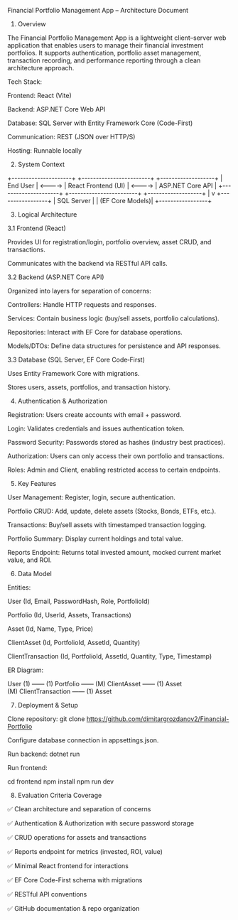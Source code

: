 Financial Portfolio Management App – Architecture Document

1. Overview

The Financial Portfolio Management App is a lightweight client–server web application that enables users to manage their financial investment portfolios. It supports authentication, portfolio asset management, transaction recording, and performance reporting through a clean architecture approach.

Tech Stack:

Frontend: React (Vite)

Backend: ASP.NET Core Web API

Database: SQL Server with Entity Framework Core (Code-First)

Communication: REST (JSON over HTTP/S)

Hosting: Runnable locally

2. System Context

+---------------------+        +------------------------+        +-------------------+
|      End User       | <----> |   React Frontend (UI)  | <----> | ASP.NET Core API  |
+---------------------+        +------------------------+        +-------------------+
                                                              |
                                                              v
                                                     +-----------------+
                                                     |   SQL Server    |
                                                     | (EF Core Models)|
                                                     +-----------------+

3. Logical Architecture

3.1 Frontend (React)

Provides UI for registration/login, portfolio overview, asset CRUD, and transactions.

Communicates with the backend via RESTful API calls.

3.2 Backend (ASP.NET Core API)

Organized into layers for separation of concerns:

Controllers: Handle HTTP requests and responses.

Services: Contain business logic (buy/sell assets, portfolio calculations).

Repositories: Interact with EF Core for database operations.

Models/DTOs: Define data structures for persistence and API responses.

3.3 Database (SQL Server, EF Core Code‑First)

Uses Entity Framework Core with migrations.

Stores users, assets, portfolios, and transaction history.

4. Authentication & Authorization

Registration: Users create accounts with email + password.

Login: Validates credentials and issues authentication token.

Password Security: Passwords stored as hashes (industry best practices).

Authorization: Users can only access their own portfolio and transactions.

Roles: Admin and Client, enabling restricted access to certain endpoints.

5. Key Features

User Management: Register, login, secure authentication.

Portfolio CRUD: Add, update, delete assets (Stocks, Bonds, ETFs, etc.).

Transactions: Buy/sell assets with timestamped transaction logging.

Portfolio Summary: Display current holdings and total value.

Reports Endpoint: Returns total invested amount, mocked current market value, and ROI.

6. Data Model

Entities:

User (Id, Email, PasswordHash, Role, PortfolioId)

Portfolio (Id, UserId, Assets, Transactions)

Asset (Id, Name, Type, Price)

ClientAsset (Id, PortfolioId, AssetId, Quantity)

ClientTransaction (Id, PortfolioId, AssetId, Quantity, Type, Timestamp)

ER Diagram:

User (1) —— (1) Portfolio —— (M) ClientAsset —— (1) Asset
                          \
                           (M)
                           ClientTransaction —— (1) Asset

7. Deployment & Setup

Clone repository: git clone https://github.com/dimitargrozdanov2/Financial-Portfolio

Configure database connection in appsettings.json.

Run backend: dotnet run

Run frontend:

cd frontend
npm install
npm run dev

8. Evaluation Criteria Coverage

✅ Clean architecture and separation of concerns

✅ Authentication & Authorization with secure password storage

✅ CRUD operations for assets and transactions

✅ Reports endpoint for metrics (invested, ROI, value)

✅ Minimal React frontend for interactions

✅ EF Core Code-First schema with migrations

✅ RESTful API conventions

✅ GitHub documentation & repo organization

